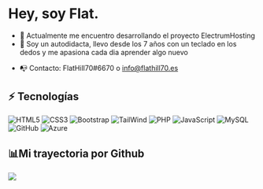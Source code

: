 # Hey, soy Flat.


- :telescope: Actualmente me encuentro desarrollando el proyecto ElectrumHosting 
- 🤖 Soy un autodidacta, llevo desde los 7 años con un teclado en los dedos y me apasiona cada dia aprender algo nuevo
<!--- 🌐 Pagina Web y Portfolio: https://flathill70.es/-->	
- 📭 Contacto: FlatHill70#6670 o info@flathill70.es

## :zap: Tecnologías
![HTML5](https://img.shields.io/badge/HTML5-E34F26?style=for-the-badge&logo=html5&logoColor=white)
![CSS3](https://img.shields.io/badge/CSS3-1572B6?style=for-the-badge&logo=css3&logoColor=white)
![Bootstrap](https://img.shields.io/badge/Bootstrap-563D7C?style=for-the-badge&logo=bootstrap&logoColor=white)
![TailWind](https://img.shields.io/badge/Tailwind_CSS-38B2AC?style=for-the-badge&logo=tailwind-css&logoColor=white)
![PHP](https://img.shields.io/badge/-PHP-484c89?style=484c89?style=for-the-badge&logo=php&logoColor=black)
![JavaScript](https://img.shields.io/badge/JavaScript-F7DF1E?style=for-the-badge&logo=javascript&logoColor=black)
![MySQL](https://img.shields.io/badge/-MySQL-black?style=for-the-badge&logo=mysql&logoColor=006488)
![GitHub](https://img.shields.io/badge/-GitHub-181717?style=for-the-badge&logo=github)
![Azure](https://img.shields.io/badge/Azure_Cloud-4285F4?style=for-the-badge&logo=google-cloud&logoColor=white)

## 📊Mi trayectoria por Github

![](https://github-readme-stats.vercel.app/api?username=flathill70&show_icons=true&bg_color=45,fc00ff,00dbde&title_color=fff&text_color=fff)


